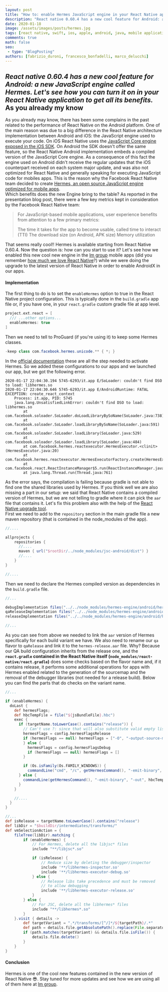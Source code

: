 ```yaml
---
layout: post
title: "How to: enable Hermes JavaScript engine in your React Native app"
description: "React native 0.60.4 has a new cool feature for Android: a new JavaScript engine called Hermes. Let's see how you can turn it on in your React Native application to get all its benefits."
date: 2020-01-18
image: /assets/images/posts/hermes.jpg
tags: [react native, swift, ios, apple, android, java, mobile application development, javascript, typescript]
comments: true
math: false
seo:
 - type: "BlogPosting"
authors: [fabrizio_duroni, francesco_bonfadelli, marco_delucchi]
---
```


*React native 0.60.4 has a new cool feature for Android: a new JavaScript engine called Hermes. Let's see how you can turn it on in your React Native application to get all its benefits.*
As you already my know
---

As you already may know, there has been some complains in the past related to the performance of React Native on the Android platform. One of the main reason was due to a big difference in the React Native architecture implementation between Android and iOS: the JavaScript engine used to execute your code. On iOS React Native uses the [JavaScript Core engine exposed in the iOS SDK](https://developer.apple.com/documentation/javascriptcore). On Android the SDK doesn't offer the same feature, so the React Native Android implementation embeds a compiled version of the JavaScript Core engine. As a consequence of this fact the engine used on Android didn't receive the regular updates that the iOS counterpart received on each system major update, and was also not optimized for React Native and generally speaking for executing JavaScript code for mobiles apps. This is the reason why the Facebook React Native team decided to create [Hermes, an open source JavaScript engine optimized for mobile apps](https://engineering.fb.com/android/hermes/).  
Which benefits does the new Engine bring to the table? As reported in the presentation blog post, there were a few key metrics kept in consideration by the Facebook React Native team:

>For JavaScript-based mobile applications, user experience benefits from attention to a few primary metrics:
>
>The time it takes for the app to become usable, called time to interact (TTI)
>The download size (on Android, APK size)
>Memory utilization

That seems really cool!! Hermes is available starting from React Native 0.60.4. Now the question is: how can you start to use it? Let's see how we enabled this new cool new engine in the [lm group](https://careers.lastminute.com/) mobile apps (did you remember [how much we love React Native](/2018/07/04/react-native-typescript-existing-app.html)?) while we were doing the upgrade to the latest version of React Native in order to enable AndroidX in our apps.

#### Implementation

The first thing to do is to set the `enableHermes` option to true in the React Native project configuration. This is typically done in the `build.gradle` app file or, if you have one, in your `react.gradle` custom gradle file at app level.

```groovy
project.ext.react = [
  /// ...other options...
  enableHermes: true
]
```

Then we need to tell to ProGuard (if you're using it) to keep some Hermes classes.

```java
-keep class com.facebook.hermes.unicode.** { *; }
```

In the [official documentation](https://facebook.github.io/react-native/docs/hermes "hermes react native setup") these are all the step needed to activate Hermes. So we added these configurations to our apps and we launched our app, but we got the following error.

```shell
2020-01-17 22:04:30.194 5745-6293/it.app E/SoLoader: couldn't find DSO to load: libhermes.so
2020-01-17 22:04:30.646 5745-6293/it.app E/AndroidRuntime: FATAL EXCEPTION: create_react_context
    Process: it.app, PID: 5745
    java.lang.UnsatisfiedLinkError: couldn't find DSO to load: libhermes.so
        at com.facebook.soloader.SoLoader.doLoadLibraryBySoName(SoLoader.java:738)
        at com.facebook.soloader.SoLoader.loadLibraryBySoName(SoLoader.java:591)
        at com.facebook.soloader.SoLoader.loadLibrary(SoLoader.java:529)
        at com.facebook.soloader.SoLoader.loadLibrary(SoLoader.java:484)
        at com.facebook.hermes.reactexecutor.HermesExecutor.<clinit>(HermesExecutor.java:20)
        at com.facebook.hermes.reactexecutor.HermesExecutorFactory.create(HermesExecutorFactory.java:27)
        at com.facebook.react.ReactInstanceManager$5.run(ReactInstanceManager.java:952)
        at java.lang.Thread.run(Thread.java:761)
```

As the error says, the compilation is failing because gradle is not able to find one the shared libraries used by Hermes. If you think well we are also missing a part in our setup: we said that React Native contains a compiled version of Hermes, but we are not telling to gradle where it can pick the `aar` file that contains it. Let's fix this problem also with the help of the [React Native upgrade tool](https://react-native-community.github.io/upgrade-helper/).  
First we need to add to the `repository` section in the main gradle file a new maven repository (that is contained in the node_modules of the app).

```groovy
//....

allprojects {
    repositories {
      //....
      maven { url("$rootDir/../node_modules/jsc-android/dist") }
      //....
    }
}

//....
```

Then we need to declare the Hermes compiled version as dependencies in the `build.gradle` file.  

```groovy
//...

debugImplementation files("../../node_modules/hermes-engine/android/hermes-debug.aar")
qaReleaseImplementation files("../../node_modules/hermes-engine/android/hermes-release.aar")
releaseImplementation files("../../node_modules/hermes-engine/android/hermes-release.aar")

//...
```

As you can see from above we needed to link the `aar` version of Hermes specifically for each build variant we have. We also need to rename our `qa` flavor to `qaRelease` and link it to the `hermes-release.aar` file. Why? Because our QA build configuration inherits from the release one, and the **`react.gradle` contained in the React Native itself (`node_modules/react-native/react.gradle`)** does some checks based on the flavor name and, if it contains release, it performs some additional operations for apps with Hermes enabled related to the generation of the sourcemap and the removal of the debugger libraries (not needed for a release build). Below you can find the parts that do checks on the variant name.

```groovy
//...

if (enableHermes) {
  doLast {
    def hermesFlags;
    def hbcTempFile = file("${jsBundleFile}.hbc")
    exec {
      if (targetName.toLowerCase().contains("release")) {
        // Can't use ?: since that will also substitute valid empty lists
        hermesFlags = config.hermesFlagsRelease
        if (hermesFlags == null) hermesFlags = ["-O", "-output-source-map"]
        } else {
          hermesFlags = config.hermesFlagsDebug
          if (hermesFlags == null) hermesFlags = []
        }

        if (Os.isFamily(Os.FAMILY_WINDOWS)) {
          commandLine("cmd", "/c", getHermesCommand(), "-emit-binary", "-out", hbcTempFile, jsBundleFile, *hermesFlags)
      } else {
        commandLine(getHermesCommand(), "-emit-binary", "-out", hbcTempFile, jsBundleFile, *hermesFlags)
      }
    }

    //....
  }
}

//...
def isRelease = targetName.toLowerCase().contains("release")
def libDir = "$buildDir/intermediates/transforms/"
def vmSelectionAction = {
    fileTree(libDir).matching {
        if (enableHermes) {
            // For Hermes, delete all the libjsc* files
            include "**/libjsc*.so"

            if (isRelease) {
                // Reduce size by deleting the debugger/inspector
                include '**/libhermes-inspector.so'
                include '**/libhermes-executor-debug.so'
            } else {
                // Release libs take precedence and must be removed
                // to allow debugging
                include '**/libhermes-executor-release.so'
            }
        } else {
            // For JSC, delete all the libhermes* files
            include "**/libhermes*.so"
        }
    }.visit { details ->
        def targetVariant = ".*/transforms/[^/]*/${targetPath}/.*"
        def path = details.file.getAbsolutePath().replace(File.separatorChar, '/' as char)
        if (path.matches(targetVariant) && details.file.isFile()) {
            details.file.delete()
        }
    }
}
```

#### Conclusion

Hermes is one of the cool new features contained in the new version of React Native :sunglasses:. Stay tuned for more updates and see how we are using all of them here at [lm group](https://careers.lastminute.com/ "lastminute.com careers").
